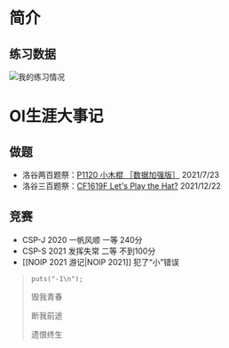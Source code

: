 # 简介

## 练习数据
![我的练习情况](https://luogu.wao3.cn/api/practice?id=295455&card_width=800)
# OI生涯大事记
## 做题
- 洛谷两百题祭：[P1120 小木棍 ［数据加强版］](https://www.luogu.com.cn/problem/P1120) 2021/7/23
- 洛谷三百题祭：[CF1619F Let's Play the Hat?](https://www.luogu.com.cn/problem/CF1619F) 2021/12/22
## 竞赛
- CSP-J 2020 一帆风顺  一等 240分             
- CSP-S 2021 发挥失常  二等 不到100分
- [[NOIP 2021 游记|NOIP 2021]]  犯了“小”错误

> `puts("-1\n");`
>
> 毁我青春
>
> 断我前途
>
> 遗恨终生
